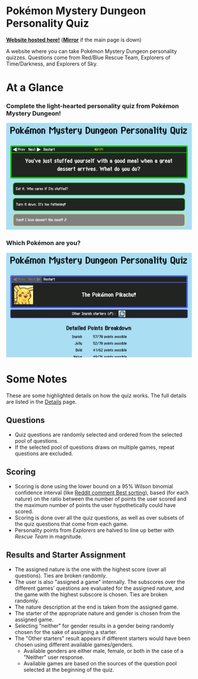# Pokémon Mystery Dungeon Personality Quiz

[**Website hosted here!**](http://pmdquiz.atwebpages.com/) ([**Mirror**](http://pmdquiz.epizy.com) if the main page is down)

A website where you can take Pokémon Mystery Dungeon personality quizzes. Questions come from Red/Blue Rescue Team, Explorers of Time/Darkness, and Explorers of Sky.

# At a Glance
### Complete the light-hearted personality quiz from Pokémon Mystery Dungeon!
![Sample question](samples/question.png)
### Which Pokémon are you?
![Sample result](samples/result.png)

# Some Notes
These are some highlighted details on how the quiz works. The full details are listed in the [Details](details/index.html) page.

## Questions
* Quiz questions are randomly selected and ordered from the selected pool of questions.
* If the selected pool of questions draws on multiple games, repeat questions are excluded.

## Scoring
* Scoring is done using the lower bound on a 95% Wilson binomial confidence interval (like [Reddit comment Best sorting](https://redditblog.com/2009/10/15/reddits-new-comment-sorting-system/)), based (for each nature) on the ratio between the number of points the user scored and the maximum number of points the user hypothetically could have scored.
* Scoring is done over all the quiz questions, as well as over subsets of the quiz questions that come from each game.
* Personality points from *Explorers* are halved to line up better with *Rescue Team* in magnitude.

## Results and Starter Assignment
* The assigned nature is the one with the highest score (over all questions). Ties are broken randomly.
* The user is also "assigned a game" internally. The subscores over the different games' questions are evaluated for the assigned nature, and the game with the highest subscore is chosen. Ties are broken randomly.
* The nature description at the end is taken from the assigned game.
* The starter of the appropriate nature and gender is chosen from the assigned game.
* Selecting "neither" for gender results in a gender being randomly chosen for the sake of assigning a starter.
* The "Other starters" result appears if different starters would have been chosen using different available games/genders.
  * Available genders are either male, female, or both in the case of a "Neither" user response.
  * Available games are based on the sources of the question pool selected at the beginning of the quiz.
